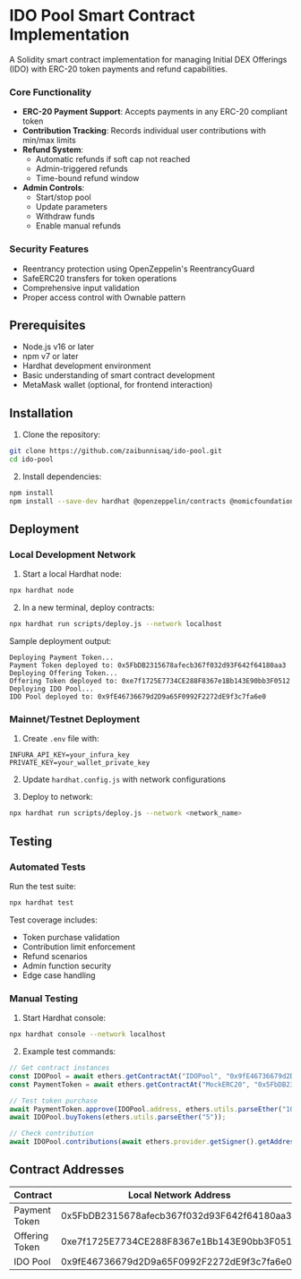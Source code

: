
# IDO Pool Smart Contract Implementation

A Solidity smart contract implementation for managing Initial DEX Offerings (IDO) with ERC-20 token payments and refund capabilities.

### Core Functionality
- **ERC-20 Payment Support**: Accepts payments in any ERC-20 compliant token
- **Contribution Tracking**: Records individual user contributions with min/max limits
- **Refund System**: 
  - Automatic refunds if soft cap not reached
  - Admin-triggered refunds
  - Time-bound refund window
- **Admin Controls**:
  - Start/stop pool
  - Update parameters
  - Withdraw funds
  - Enable manual refunds

### Security Features
- Reentrancy protection using OpenZeppelin's ReentrancyGuard
- SafeERC20 transfers for token operations
- Comprehensive input validation
- Proper access control with Ownable pattern

## Prerequisites
- Node.js v16 or later
- npm v7 or later
- Hardhat development environment
- Basic understanding of smart contract development
- MetaMask wallet (optional, for frontend interaction)

## Installation

1. Clone the repository:
```bash
git clone https://github.com/zaibunnisaq/ido-pool.git
cd ido-pool
```

2. Install dependencies:
```bash
npm install
npm install --save-dev hardhat @openzeppelin/contracts @nomicfoundation/hardhat-toolbox
```

## Deployment

### Local Development Network
1. Start a local Hardhat node:
```bash
npx hardhat node
```

2. In a new terminal, deploy contracts:
```bash
npx hardhat run scripts/deploy.js --network localhost
```

Sample deployment output:
```
Deploying Payment Token...
Payment Token deployed to: 0x5FbDB2315678afecb367f032d93F642f64180aa3
Deploying Offering Token...
Offering Token deployed to: 0xe7f1725E7734CE288F8367e1Bb143E90bb3F0512
Deploying IDO Pool...
IDO Pool deployed to: 0x9fE46736679d2D9a65F0992F2272dE9f3c7fa6e0
```

### Mainnet/Testnet Deployment
1. Create `.env` file with:
```
INFURA_API_KEY=your_infura_key
PRIVATE_KEY=your_wallet_private_key
```

2. Update `hardhat.config.js` with network configurations

3. Deploy to network:
```bash
npx hardhat run scripts/deploy.js --network <network_name>
```

## Testing

### Automated Tests
Run the test suite:
```bash
npx hardhat test
```

Test coverage includes:
- Token purchase validation
- Contribution limit enforcement
- Refund scenarios
- Admin function security
- Edge case handling

### Manual Testing
1. Start Hardhat console:
```bash
npx hardhat console --network localhost
```

2. Example test commands:
```javascript
// Get contract instances
const IDOPool = await ethers.getContractAt("IDOPool", "0x9fE46736679d2D9a65F0992F2272dE9f3c7fa6e0");
const PaymentToken = await ethers.getContractAt("MockERC20", "0x5FbDB2315678afecb367f032d93F642f64180aa3");

// Test token purchase
await PaymentToken.approve(IDOPool.address, ethers.utils.parseEther("10"));
await IDOPool.buyTokens(ethers.utils.parseEther("5"));

// Check contribution
await IDOPool.contributions(await ethers.provider.getSigner().getAddress());
```

## Contract Addresses
| Contract       | Local Network Address                         |
|----------------|-----------------------------------------------|
| Payment Token  | 0x5FbDB2315678afecb367f032d93F642f64180aa3    |
| Offering Token | 0xe7f1725E7734CE288F8367e1Bb143E90bb3F0512    |
| IDO Pool       | 0x9fE46736679d2D9a65F0992F2272dE9f3c7fa6e0    |

